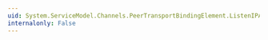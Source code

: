 ```yaml
---
uid: System.ServiceModel.Channels.PeerTransportBindingElement.ListenIPAddress
internalonly: False
---
```

